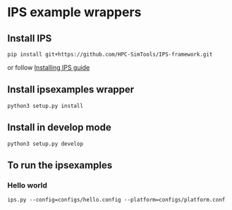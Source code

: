 # IPS example wrappers

## Install IPS

```
pip install git+https://github.com/HPC-SimTools/IPS-framework.git
```

or follow [Installing IPS guide](https://ips-framework.readthedocs.io/en/latest/getting_started/getting_started.html#installing-ips)

## Install ipsexamples wrapper

```
python3 setup.py install
```

## Install in develop mode

```
python3 setup.py develop
```

## To run the ipsexamples

### Hello world

```
ips.py --config=configs/hello.config --platform=configs/platform.conf
```

